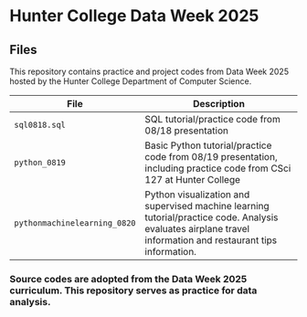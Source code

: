 # Hunter College Data Week 2025

## Files

This repository contains practice and project codes from Data Week 2025 hosted by the Hunter College Department of Computer Science.

| File                                     | Description                                                              |
|------------------------------------------|--------------------------------------------------------------------------|
| `sql0818.sql`                            | SQL tutorial/practice code from 08/18 presentation                       |
| `python_0819`                            | Basic Python tutorial/practice code from 08/19 presentation, including practice code from CSci 127 at Hunter College          |
| `pythonmachinelearning_0820`             | Python visualization and supervised machine learning tutorial/practice code. Analysis evaluates airplane travel information and restaurant tips information.     |

### Source codes are adopted from the Data Week 2025 curriculum. This repository serves as practice for data analysis.
